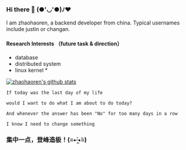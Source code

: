 ### Hi there 👋  (●'◡'●)ﾉ♥ 

I am zhaohaoren, a backend developer from china. Typical usernames include justin or changan.

#### Research Interests （future task & direction）
- database
- distributed system
- linux kernel *


[![zhaohaoren's github stats](https://github-readme-stats.vercel.app/api?username=zhaohaoren&count_private=true&show_icons=true&theme=default)](https://github.com/zhaohaoren)


```
If today was the last day of my life

would I want to do what I am about to do today?

And whenever the answer has been "No" for too many days in a row

I know I need to change something
```

### 集中一点，登峰造极！(≡•̀·̯•́≡)

